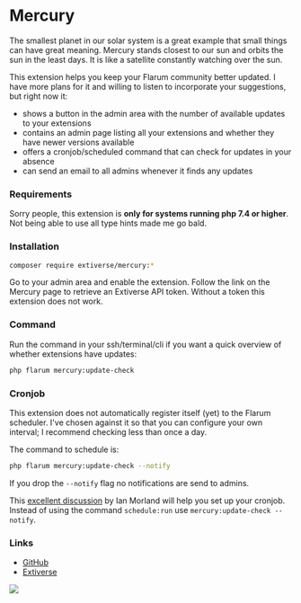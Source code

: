 # Mercury

The smallest planet in our solar system is a great example that small things can have great meaning. Mercury  stands closest to our sun and orbits the sun in the least days. It is like a satellite constantly watching over the sun.

This extension helps you keep your Flarum community better updated. I have more plans for it and willing to listen to incorporate your suggestions, but right now it:

- shows a button in the admin area with the number of available updates to your extensions
- contains an admin page listing all your extensions and whether they have newer versions available
- offers a cronjob/scheduled command that can check for updates in your absence
- can send an email to all admins whenever it finds any updates

### Requirements

Sorry people, this extension is **only for systems running php 7.4 or higher**. 
Not being able to use all type hints made me go bald.

### Installation

```bash
composer require extiverse/mercury:*
```

Go to your admin area and enable the extension. Follow the link on the Mercury page to retrieve an Extiverse API token. Without a token this extension does not work.

### Command

Run the command in your ssh/terminal/cli if you want a quick overview of whether extensions have updates:

```bash
php flarum mercury:update-check
```

### Cronjob

This extension does not automatically register itself (yet) to the Flarum scheduler. I've chosen against it so that you can configure your own interval; I recommend checking less than once a day.

The command to schedule is:

```bash
php flarum mercury:update-check --notify
```

If you drop the `--notify` flag no notifications are send to admins.

This [excellent discussion](https://discuss.flarum.org/d/24118) by Ian Morland will help you set up your cronjob. Instead of using the command `schedule:run` use `mercury:update-check --notify`.

### Links

- [GitHub](https://github.com/extiverse/mercury)
- [Extiverse](https://extiverse.com)

[![](https://extiverse.com/extension/extiverse/mercury/card.png)](https://extiverse.com/extension/extiverse/mercury)
